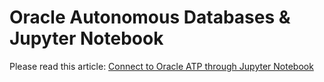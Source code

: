 # Oracle Autonomous Databases & Jupyter Notebook

Please read this article: [Connect to Oracle ATP through Jupyter Notebook](https://waslleysouza.com.br/en/2019/05/connect-to-oracle-atp-through-jupyter-notebook)

